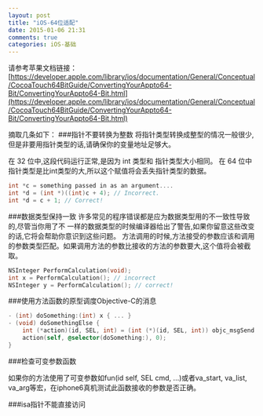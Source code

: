```yaml
---
layout: post
title: "iOS-64位适配"
date: 2015-01-06 21:31
comments: true
categories: iOS-基础
---
```


请参考苹果文档链接：[https://developer.apple.com/library/ios/documentation/General/Conceptual/CocoaTouch64BitGuide/ConvertingYourAppto64-Bit/ConvertingYourAppto64-Bit.html](https://developer.apple.com/library/ios/documentation/General/Conceptual/CocoaTouch64BitGuide/ConvertingYourAppto64-Bit/ConvertingYourAppto64-Bit.html)

<!--more-->
摘取几条如下：
###指针不要转换为整数
   将指针类型转换成整型的情况一般很少,但是非要用指针类型的话,请确保你的变量地址足够大。
   
   在 32 位中,这段代码运行正常,是因为 int 类型和 指针类型大小相同。 
   在 64 位中指针类型是比int类型的大,所以这个赋值将会丢失指针类型的数据。

```objective-c
int *c = something passed in as an argument.... 
int *d = (int *)((int)c + 4); // Incorrect.
int *d = c + 1; // Correct!

```

###数据类型保持一致
   许多常见的程序错误都是应为数据类型用的不一致性导致的,尽管当你用了不 一样的数据类型的时候编译器给出了警告,如果你留意这些改变的话,它将会帮助你意识到这些问题。
   方法调用的时候,方法接受的参数应该和调用的参数类型匹配。如果调用方法的参数比接收的方法的参数要大,这个值将会被截取。

```objective-c
NSInteger PerformCalculation(void);
int x = PerformCalculation(); // incorrect
NSInteger y = PerformCalculation(); // correct!
```

###使用方法函数的原型调度Objective-C的消息

```objective-c
- (int) doSomething:(int) x { ... }
- (void) doSomethingElse {
    int (*action)(id, SEL, int) = (int (*)(id, SEL, int)) objc_msgSend;
    action(self, @selector(doSomething:), 0);
}

```

###检查可变参数函数

如果你的方法使用了可变参数如fun(id self, SEL cmd, ...)或者va_start, va_list, va_arg等宏，在iphone6真机测试此函数接收的参数是否正确。

###isa指针不能直接访问
